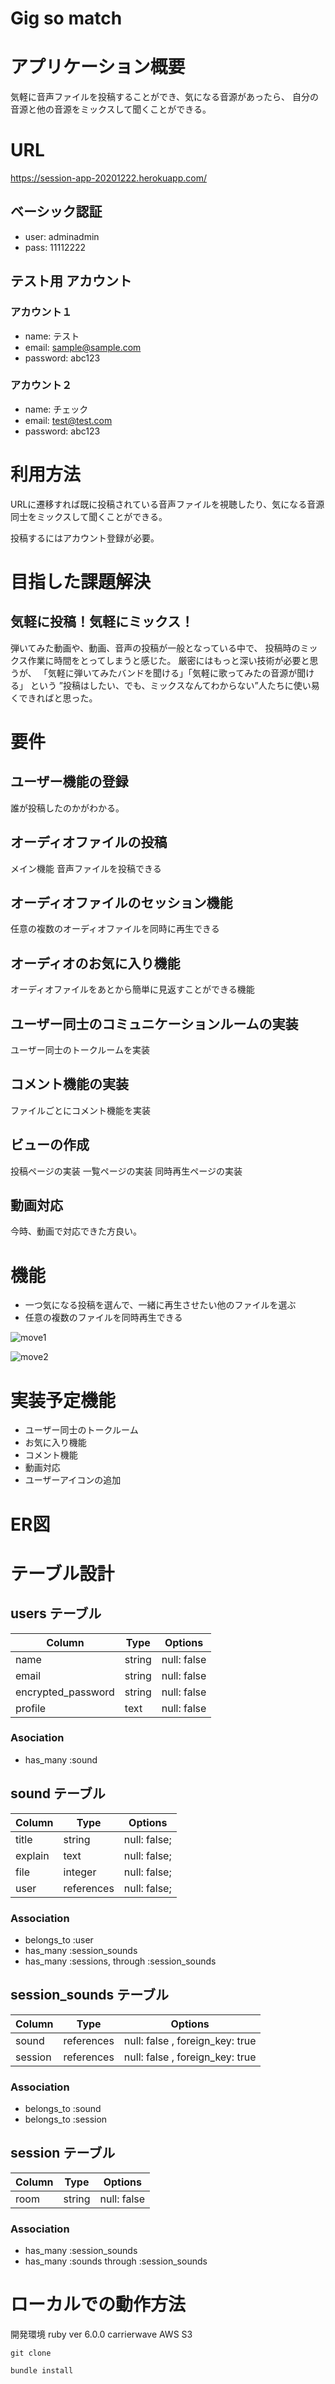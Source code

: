 # Gig so match

# アプリケーション概要
気軽に音声ファイルを投稿することができ、気になる音源があったら、
自分の音源と他の音源をミックスして聞くことができる。


# URL
https://session-app-20201222.herokuapp.com/

## ベーシック認証
- user: adminadmin
- pass: 11112222
## テスト用 アカウント
### アカウント１
- name: テスト 
- email: sample@sample.com 
- password: abc123

### アカウント２
- name: チェック 
- email: test@test.com 
- password: abc123
 

# 利用方法
URLに遷移すれば既に投稿されている音声ファイルを視聴したり、気になる音源同士をミックスして聞くことができる。

投稿するにはアカウント登録が必要。


# 目指した課題解決
## 気軽に投稿！気軽にミックス！
弾いてみた動画や、動画、音声の投稿が一般となっている中で、
投稿時のミックス作業に時間をとってしまうと感じた。
厳密にはもっと深い技術が必要と思うが、
「気軽に弾いてみたバンドを聞ける」「気軽に歌ってみたの音源が聞ける」
という
”投稿はしたい、でも、ミックスなんてわからない”人たちに使い易くできればと思った。

# 要件
## ユーザー機能の登録
誰が投稿したのかがわかる。
## オーディオファイルの投稿
メイン機能
音声ファイルを投稿できる
## オーディオファイルのセッション機能
任意の複数のオーディオファイルを同時に再生できる
## オーディオのお気に入り機能
オーディオファイルをあとから簡単に見返すことができる機能
## ユーザー同士のコミュニケーションルームの実装
ユーザー同士のトークルームを実装
## コメント機能の実装
ファイルごとにコメント機能を実装

## ビューの作成
投稿ページの実装
一覧ページの実装
同時再生ページの実装


## 動画対応
今時、動画で対応できた方良い。

# 機能

- 一つ気になる投稿を選んで、一緒に再生させたい他のファイルを選ぶ
- 任意の複数のファイルを同時再生できる

![move1](https://raw.github.com/wiki/Dmondial/session_app/images/move1.gif)

![move2](https://raw.github.com/wiki/Dmondial/session_app/images/move2.gif)


# 実装予定機能
- ユーザー同士のトークルーム
- お気に入り機能
- コメント機能
- 動画対応
- ユーザーアイコンの追加

# ER図
# テーブル設計

## users テーブル

| Column             | Type    | Options     |
| --------           | ------  | ----------- |
| name               | string  | null: false |
| email              | string  | null: false |
| encrypted_password | string  | null: false |
| profile            | text    | null: false |



### Asociation

- has_many :sound

## sound テーブル

| Column       | Type       | Options                        |
| -------      | ---------  | ------------------------------ |
| title        | string     | null: false;                   |
| explain      | text       | null: false;                   |
| file         | integer    | null: false;                   |
| user         | references | null: false;                   |


### Association

- belongs_to :user
- has_many :session_sounds
- has_many :sessions, through :session_sounds


## session_sounds テーブル

| Column          | Type       | Options                         |
| ------          | ------     | -----------                     |
| sound           | references | null: false , foreign_key: true |
| session         | references | null: false , foreign_key: true |

### Association
- belongs_to :sound
- belongs_to :session


## session テーブル

| Column          | Type       | Options                         |
| ------          | ------     | -----------                     |
| room            | string     | null: false                     |


### Association

- has_many :session_sounds
- has_many :sounds through :session_sounds


# ローカルでの動作方法
開発環境 
ruby ver 6.0.0
carrierwave
AWS S3

```
git clone
```
```
bundle install
```
